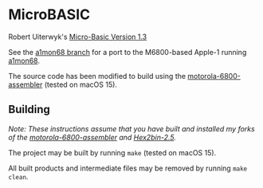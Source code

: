 # MicroBASIC
Robert Uiterwyk's [Micro-Basic Version 1.3](https://deramp.com/swtpc.com/NewsLetter1/MicroBasic.htm)

See the [a1mon68 branch](../../tree/a1mon68) for a port to the M6800-based Apple-1 running [a1mon68](../../../a1mon68).

The source code has been modified to build using the [motorola-6800-assembler](../../../motorola-6800-assembler) (tested on macOS 15).

## Building

*Note: These instructions assume that you have built and installed my forks of the [motorola-6800-assembler](../../../motorola-6800-assembler) and [Hex2bin-2.5](../../../Hex2bin-2.5).*

The project may be built by running `make` (tested on macOS 15).

All built products and intermediate files may be removed by running `make clean`.

